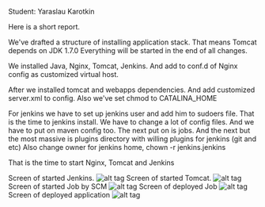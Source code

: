 Student: Yaraslau Karotkin

Here is a short report.

We've drafted a structure of installing application stack.
That means Tomcat depends on JDK 1.7.0
Everything will be started in the end of all changes.

We installed Java, Nginx, Tomcat, Jenkins.
And add to conf.d of Nginx config as customized virtual host.

After we installed tomcat and webapps dependencies. And add customized server.xml to config.
Also we've set chmod to CATALINA_HOME

For jenkins we have to set up jenkins user and add him to sudoers file.
That is the time to jenkins install. We have to change a lot of config files.
And we have to put on maven config too.
The next put on is jobs.
And the next but the most massive is plugins directory with willing plugins for jenkins (git and etc)
Also change owner for jenkins home, chown -r jenkins.jenkins


That is the time to start Nginx, Tomcat and Jenkins



Screen of started Jenkins.
![alt tag](https://github.com/MNTLab/cm-ansible-1/blob/yaraslau_karotikin/vagrant/ansible/src/screens/1.png)
Screen of started Tomcat.
![alt tag](https://github.com/MNTLab/cm-ansible-1/blob/yaraslau_karotikin/vagrant/ansible/src/screens/4.png?raw=true)
Screen of started Job by SCM
![alt tag](https://github.com/MNTLab/cm-ansible-1/blob/yaraslau_karotikin/vagrant/ansible/src/screens/6.png?raw=true)
Screen of deployed Job
![alt tag](https://github.com/MNTLab/cm-ansible-1/blob/yaraslau_karotikin/vagrant/ansible/src/screens/5.png?raw=true)
Screen of deployed application
![alt tag](https://github.com/MNTLab/cm-ansible-1/blob/yaraslau_karotikin/vagrant/ansible/src/screens/7.png?raw=true)
